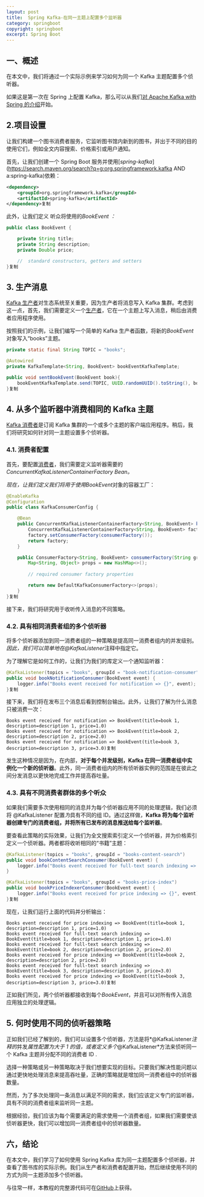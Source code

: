 ```yaml
---
layout: post
title:  Spring Kafka-在同一主题上配置多个监听器
category: springboot
copyright: springboot
excerpt: Spring Boot
---
```


## 一、概述

在本文中，我们将通过一个实际示例来学习如何为同一个 Kafka 主题配置多个侦听器。

如果这是第一次在 Spring 上配置 Kafka，那么可以从我们[对 Apache Kafka with Spring 的介绍](https://www.baeldung.com/spring-kafka)开始。

## 2.项目设置

让我们构建一个图书消费者服务，它监听图书馆内新到的图书，并出于不同的目的使用它们，例如全文内容搜索、价格索引或用户通知。

首先，让我们创建一个 Spring Boot 服务并使用[*spring-kafka*](https://search.maven.org/search?q=g:org.springframework.kafka AND a:spring-kafka)依赖：

```xml
<dependency>
    <groupId>org.springframework.kafka</groupId>
    <artifactId>spring-kafka</artifactId>
</dependency>复制
```

此外，让我们定义 听众将使用的*BookEvent ：*

```java
public class BookEvent {

    private String title;
    private String description;
    private Double price;

    //  standard constructors, getters and setters
}复制
```

## 3. 生产消息

[Kafka 生产者](https://docs.confluent.io/platform/current/clients/producer.html#)对生态系统至关重要，因为生产者将消息写入 Kafka 集群。考虑到这一点，首先，我们需要定义一个[生产者](https://www.baeldung.com/spring-kafka#producing-messages)，它在一个主题上写入消息，稍后由消费者应用程序使用。

按照我们的示例，让我们编写一个简单的 Kafka 生产者函数，将新的*BookEvent*对象写入“books”主题。

```java
private static final String TOPIC = "books";

@Autowired
private KafkaTemplate<String, BookEvent> bookEventKafkaTemplate;

public void sentBookEvent(BookEvent book){
    bookEventKafkaTemplate.send(TOPIC, UUID.randomUUID().toString(), book);
}复制
```

## 4. 从多个监听器中消费相同的 Kafka 主题

[Kafka 消费者](https://docs.confluent.io/platform/current/clients/consumer.html)是订阅 Kafka 集群的一个或多个主题的客户端应用程序。稍后，我们将研究如何针对同一主题设置多个侦听器。

### 4.1. 消费者配置

首先，要配置[消费者](https://www.baeldung.com/spring-kafka#1-consumer-configuration)，我们需要定义监听器需要的*ConcurrentKafkaListenerContainerFactory Bean。*

*现在，让我们定义我们将用于使用BookEvent*对象的容器工厂：

```java
@EnableKafka
@Configuration
public class KafkaConsumerConfig {

    @Bean
    public ConcurrentKafkaListenerContainerFactory<String, BookEvent> kafkaListenerContainerFactory() {
        ConcurrentKafkaListenerContainerFactory<String, BookEvent> factory = new ConcurrentKafkaListenerContainerFactory<>();
        factory.setConsumerFactory(consumerFactory());
        return factory;
    }

    public ConsumerFactory<String, BookEvent> consumerFactory(String groupId) {
        Map<String, Object> props = new HashMap<>();
        
        // required consumer factory properties

        return new DefaultKafkaConsumerFactory<>(props);
    }
}复制
```

接下来，我们将研究用于收听传入消息的不同策略。

### 4.2. 具有相同消费者组的多个侦听器

将多个侦听器添加到同一消费者组的一种策略是提高同一消费者组内的并发级别。*因此，我们可以简单地在@KafkaListener*注释中指定它。

为了理解它是如何工作的，让我们为我们的库定义一个通知监听器：

```java
@KafkaListener(topics = "books", groupId = "book-notification-consumer", concurrency = "2")
public void bookNotificationConsumer(BookEvent event) {
    logger.info("Books event received for notification => {}", event);
}复制
```

接下来，我们将在发布三个消息后看到控制台输出。此外，让我们了解为什么消息只被消费一次：

```shell
Books event received for notification => BookEvent(title=book 1, description=description 1, price=1.0)
Books event received for notification => BookEvent(title=book 2, description=description 2, price=2.0)
Books event received for notification => BookEvent(title=book 3, description=description 3, price=3.0)复制
```

发生这种情况是因为，在内部，**对于每个并发级别，Kafka 在同一消费者组中实例化一个新的侦听器**。此外，同一消费者组内的所有侦听器实例的范围是在彼此之间分发消息以更快地完成工作并提高吞吐量。

### 4.3. 具有不同消费者群体的多个听众

如果我们需要多次使用相同的消息并为每个侦听器应用不同的处理逻辑，我们必须将 @KafkaListener 配置*为*具有不同的组 ID。通过这样做，**Kafka 将为每个监听器创建专门的消费者组，并将所有已发布的消息推送给每个监听器**。

要查看此策略的实际效果，让我们为全文搜索索引定义一个侦听器，并为价格索引定义一个侦听器。两者都将收听相同的“书籍”主题：

```java
@KafkaListener(topics = "books", groupId = "books-content-search")
public void bookContentSearchConsumer(BookEvent event) {
    logger.info("Books event received for full-text search indexing => {}", event);
}

@KafkaListener(topics = "books", groupId = "books-price-index")
public void bookPriceIndexerConsumer(BookEvent event) {
    logger.info("Books event received for price indexing => {}", event);
}复制
```

现在，让我们运行上面的代码并分析输出：

```shell
Books event received for price indexing => BookEvent(title=book 1, description=description 1, price=1.0)
Books event received for full-text search indexing => BookEvent(title=book 1, description=description 1, price=1.0)
Books event received for full-text search indexing => BookEvent(title=book 2, description=description 2, price=2.0)
Books event received for price indexing => BookEvent(title=book 2, description=description 2, price=2.0)
Books event received for full-text search indexing => BookEvent(title=book 3, description=description 3, price=3.0)
Books event received for price indexing => BookEvent(title=book 3, description=description 3, price=3.0)复制
```

正如我们所见，两个侦听器都接收到每个*BookEvent*，并且可以对所有传入消息应用独立的处理逻辑。

## 5. 何时使用不同的侦听器策略

正如我们已经了解到的，我们可以设置多个侦听器，方法是将*@KafkaListener*注释的*并发*属性配置为大于 1 的值，或者定义多个*@KafkaListener*方法来侦听同一个 Kafka 主题并分配不同的消费者 ID .

选择一种策略或另一种策略取决于我们想要实现的目标。只要我们解决性能问题以通过更快地处理消息来提高吞吐量，正确的策略就是增加同一消费者组中的侦听器数量。

然而，为了多次处理同一条消息以满足不同的需求，我们应该定义专门的监听器，具有不同的消费者组来监听同一主题。

根据经验，我们应该为每个需要满足的需求使用一个消费者组，如果我们需要使该侦听器更快，我们可以增加同一消费者组中的侦听器数量。

## 六，结论

在本文中，我们学习了如何使用 Spring Kafka 库为同一主题配置多个侦听器，并查看了图书库的实际示例。我们从生产者和消费者配置开始，然后继续使用不同的方式为同一主题添加多个侦听器。

与往常一样，本教程的完整源代码可在[GitHub](https://github.com/tuyucheng7/taketoday-tutorial4j/tree/master/spring-boot-modules/spring-boot-kafka-2)上获得。